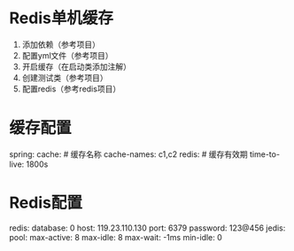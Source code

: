 # Redis单机缓存

1. 添加依赖（参考项目）
2. 配置yml文件（参考项目）
3. 开启缓存（在启动类添加注解）
4. 创建测试类（参考项目）
5. 配置redis（参考redis项目）

# 缓存配置
spring:
  cache:
    # 缓存名称
    cache-names: c1,c2
    redis:
      # 缓存有效期
      time-to-live: 1800s

# Redis配置
  redis:
    database: 0
    host: 119.23.110.130
    port: 6379
    password: 123@456
    jedis:
      pool:
        max-active: 8
        max-idle: 8
        max-wait: -1ms
        min-idle: 0
